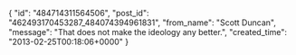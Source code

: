  {
   "id": "484714311564506",
   "post_id": "462493170453287_484074394961831",
   "from_name": "Scott Duncan",
   "message": "That does not make the ideology any better.",
   "created_time": "2013-02-25T00:18:06+0000"
 }
